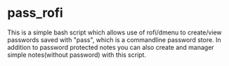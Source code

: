 # pass_rofi

This is a simple bash script which allows use of rofi/dmenu to create/view passwords saved with "pass", which is a commandline password store. In addition to password protected notes you can also create and manager simple notes(without password) with this script.
